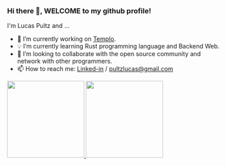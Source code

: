 ### Hi there 👋, WELCOME to my github profile!
I'm Lucas Pultz and ...

- 🔨 I’m currently working on [Templo](https://github.com/pultzlucas/templo).
- 💡 I’m currently learning Rust programming language and Backend Web.
- 👯 I’m looking to collaborate with the open source community and network with other programmers.
- 📫 How to reach me: [Linked-in](https://www.linkedin.com/in/lucas-pultz-375166203/) / pultzlucas@gmail.com

<div>
  <a href="https://github.com/pultzlucas">
  <img height="180em" src="https://github-readme-stats.vercel.app/api?username=pultzlucas&show_icons=true&theme=dracula&include_all_commits=true&count_private=true">
  <img height="180em" src="https://github-readme-stats.vercel.app/api/top-langs/?username=pultzlucas&layout=compact&langs_count=7&theme=dracula">
</div> 
